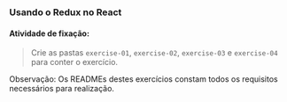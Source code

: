 ### Usando o Redux no React

####  Atividade de fixação:
> Crie as pastas `exercise-01`, `exercise-02`, `exercise-03` e `exercise-04` para conter o exercício.

Observação: Os READMEs destes exercícios constam todos os requisitos necessários para realização.

